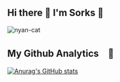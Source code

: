 ## Hi there 👋 I'm Sorks 🌈
![nyan-cat](https://user-images.githubusercontent.com/104817799/175794469-78b0f008-4513-4646-8d86-0c139c2ff29d.gif)

## My Github Analytics　👀

[![Anurag's GitHub stats](https://github-readme-stats.vercel.app/api?username=TSorks&@theme=done)](https://github.com/anuraghazra/github-readme-stats)
